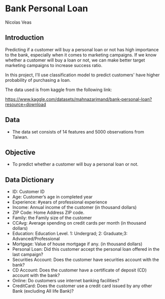 # Bank Personal Loan

Nicolas Veas

## Introduction

Predicting if a customer will buy a personal loan or not has high importance to the bank, especially when it comes to marketing campaigns. If we know whether a customer will buy a loan or not, we can make better target marketing campaigns to increase success ratio.

In this project, I'll use classification model to predict customers' have higher probability of purchasing a loan.

The data used is from kaggle from the following link:

https://www.kaggle.com/datasets/mahnazarjmand/bank-personal-loan?resource=download

## Data

-  The data set consists of 14 features and 5000 observations from Taiwan.

## Objective

-  To predict whether a customer will buy a personal loan or not.

## Data Dictionary

-  ID: Customer ID
-  Age: Customer’s age in completed year
-  Experience: #years of professional experience
-  Income: Annual income of the customer (in thousand dollars)
-  ZIP Code: Home Address ZIP code.
-  Family: the Family size of the customer
-  CCAvg: Average spending on credit cards per month (in thousand dollars)
-  Education: Education Level. 1: Undergrad; 2: Graduate;3: Advanced/Professional
-  Mortgage: Value of house mortgage if any. (in thousand dollars)
-  Personal Loan: Did this customer accept the personal loan offered in the last campaign?
-  Securities Account: Does the customer have securities account with the bank?
-  CD Account: Does the customer have a certificate of deposit (CD) account with the bank?
-  Online: Do customers use internet banking facilities?
-  CreditCard: Does the customer use a credit card issued by any other Bank (excluding All life Bank)?
